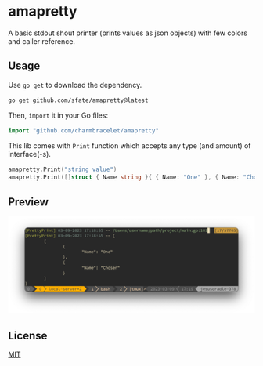 # amapretty

A basic stdout shout printer (prints values as json objects) with few colors and caller reference.

## Usage

Use `go get` to download the dependency.

```bash
go get github.com/sfate/amapretty@latest
```

Then, `import` it in your Go files:

```go
import "github.com/charmbracelet/amapretty"
```

This lib comes with `Print` function which accepts any type (and amount) of interface(-s).

```go
amapretty.Print("string value")
amapretty.Print([]struct { Name string }{ { Name: "One" }, { Name: "Chosen" } })
```

## Preview
![image](/preview.png)

## License

[MIT](/LICENSE)
